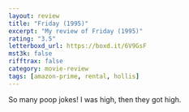 ```yaml
---
layout: review
title: "Friday (1995)"
excerpt: "My review of Friday (1995)"
rating: "3.5"
letterboxd_url: https://boxd.it/6V9GsF
mst3k: false
rifftrax: false
category: movie-review
tags: [amazon-prime, rental, hollis]
---
```


So many poop jokes! I was high, then they got high.
